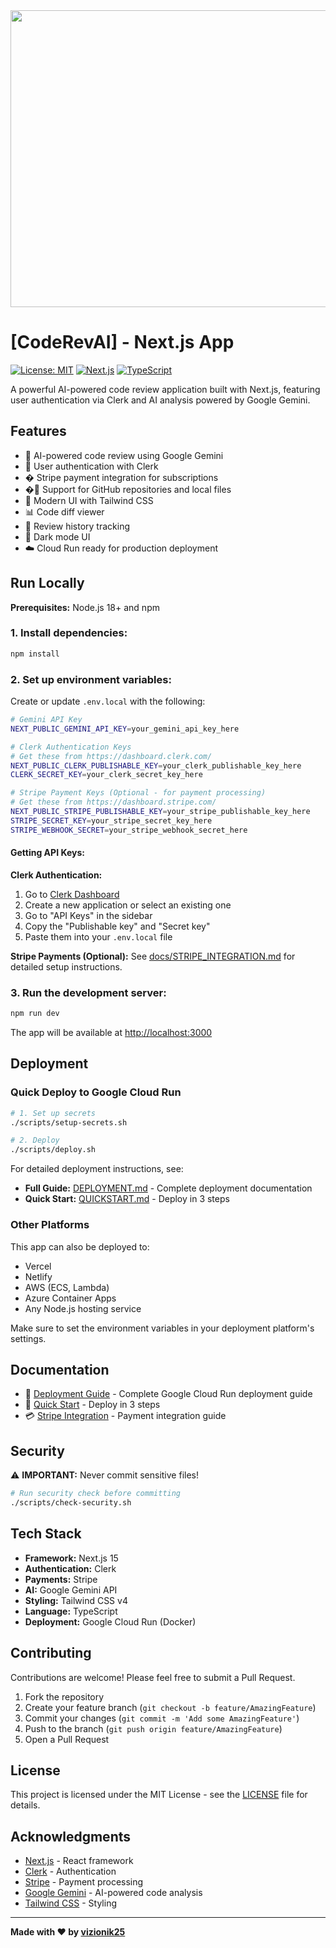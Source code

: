 <div align="center">
<img width="1200" height="475" alt="GHBanner" src="https://github.com/user-attachments/assets/0aa67016-6eaf-458a-adb2-6e31a0763ed6" />
</div>

# [CodeRevAI] - Next.js App

[![License: MIT](https://img.shields.io/badge/License-MIT-yellow.svg)](https://opensource.org/licenses/MIT)
[![Next.js](https://img.shields.io/badge/Next.js-15-black)](https://nextjs.org/)
[![TypeScript](https://img.shields.io/badge/TypeScript-5.8-blue)](https://www.typescriptlang.org/)

A powerful AI-powered code review application built with Next.js, featuring user authentication via Clerk and AI analysis powered by Google Gemini.

## Features

- 🤖 AI-powered code review using Google Gemini
- 🔐 User authentication with Clerk
- � Stripe payment integration for subscriptions
- �📁 Support for GitHub repositories and local files
- 🎨 Modern UI with Tailwind CSS
- 📊 Code diff viewer
- 📝 Review history tracking
- 🌙 Dark mode UI
- ☁️ Cloud Run ready for production deployment

## Run Locally

**Prerequisites:** Node.js 18+ and npm

### 1. Install dependencies:
```bash
npm install
```

### 2. Set up environment variables:

Create or update `.env.local` with the following:

```bash
# Gemini API Key
NEXT_PUBLIC_GEMINI_API_KEY=your_gemini_api_key_here

# Clerk Authentication Keys
# Get these from https://dashboard.clerk.com/
NEXT_PUBLIC_CLERK_PUBLISHABLE_KEY=your_clerk_publishable_key_here
CLERK_SECRET_KEY=your_clerk_secret_key_here

# Stripe Payment Keys (Optional - for payment processing)
# Get these from https://dashboard.stripe.com/
NEXT_PUBLIC_STRIPE_PUBLISHABLE_KEY=your_stripe_publishable_key_here
STRIPE_SECRET_KEY=your_stripe_secret_key_here
STRIPE_WEBHOOK_SECRET=your_stripe_webhook_secret_here
```

#### Getting API Keys:

**Clerk Authentication:**
1. Go to [Clerk Dashboard](https://dashboard.clerk.com/)
2. Create a new application or select an existing one
3. Go to "API Keys" in the sidebar
4. Copy the "Publishable key" and "Secret key"
5. Paste them into your `.env.local` file

**Stripe Payments (Optional):**
See [docs/STRIPE_INTEGRATION.md](./docs/STRIPE_INTEGRATION.md) for detailed setup instructions.

### 3. Run the development server:
```bash
npm run dev
```

The app will be available at [http://localhost:3000](http://localhost:3000)

## Deployment

### Quick Deploy to Google Cloud Run

```bash
# 1. Set up secrets
./scripts/setup-secrets.sh

# 2. Deploy
./scripts/deploy.sh
```

For detailed deployment instructions, see:
- **Full Guide:** [DEPLOYMENT.md](./DEPLOYMENT.md) - Complete deployment documentation
- **Quick Start:** [QUICKSTART.md](./QUICKSTART.md) - Deploy in 3 steps

### Other Platforms

This app can also be deployed to:
- Vercel
- Netlify
- AWS (ECS, Lambda)
- Azure Container Apps
- Any Node.js hosting service

Make sure to set the environment variables in your deployment platform's settings.

## Documentation

- 📖 [Deployment Guide](./DEPLOYMENT.md) - Complete Google Cloud Run deployment guide
- 🚀 [Quick Start](./QUICKSTART.md) - Deploy in 3 steps
- 💳 [Stripe Integration](./docs/STRIPE_INTEGRATION.md) - Payment integration guide

## Security

⚠️ **IMPORTANT:** Never commit sensitive files!

```bash
# Run security check before committing
./scripts/check-security.sh
```


## Tech Stack

- **Framework:** Next.js 15
- **Authentication:** Clerk
- **Payments:** Stripe
- **AI:** Google Gemini API
- **Styling:** Tailwind CSS v4
- **Language:** TypeScript
- **Deployment:** Google Cloud Run (Docker)

## Contributing

Contributions are welcome! Please feel free to submit a Pull Request.

1. Fork the repository
2. Create your feature branch (`git checkout -b feature/AmazingFeature`)
3. Commit your changes (`git commit -m 'Add some AmazingFeature'`)
4. Push to the branch (`git push origin feature/AmazingFeature`)
5. Open a Pull Request

## License

This project is licensed under the MIT License - see the [LICENSE](LICENSE) file for details.

## Acknowledgments

- [Next.js](https://nextjs.org/) - React framework
- [Clerk](https://clerk.com/) - Authentication
- [Stripe](https://stripe.com/) - Payment processing
- [Google Gemini](https://ai.google.dev/) - AI-powered code analysis
- [Tailwind CSS](https://tailwindcss.com/) - Styling

---

**Made with ❤️ by [vizionik25](https://github.com/vizionik25)**
